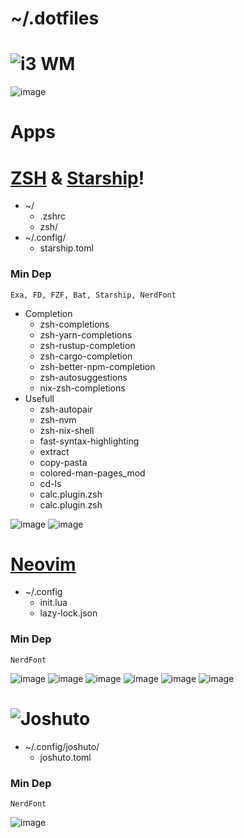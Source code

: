 # ~/.dotfiles
# ![i3 WM](https://github.com/IwnuplyNotTyan/dotfiles/tree/i3)

![image](https://raw.githubusercontent.com/IwnuplyNotTyan/dotfiles/main/screenshot/photo_2023-08-21_15-58-45.jpg)

# Apps
# [ZSH](https://en.wikipedia.org/wiki/Z_shell) & [Starship](https://starship.rs)!
- ~/
  - .zshrc
  - zsh/
 - ~/.config/
   - starship.toml

### Min Dep
`Exa, FD, FZF, Bat, Starship, NerdFont`

 - Completion
    -  zsh-completions
    -  zsh-yarn-completions
    -  zsh-rustup-completion
    -  zsh-cargo-completion
    -  zsh-better-npm-completion
    -  zsh-autosuggestions
    -  nix-zsh-completions
  - Usefull
    -  zsh-autopair
    -  zsh-nvm
    -  zsh-nix-shell
    -  fast-syntax-highlighting
    -  extract
    -  copy-pasta
    -  colored-man-pages_mod
    -  cd-ls
    -  calc.plugin.zsh
    -  calc.plugin.zsh
    
![image](https://raw.githubusercontent.com/IwnuplyNotTyan/dotfiles/main/screenshot/photo_2023-08-21_16-07-59.jpg)
![image](https://raw.githubusercontent.com/IwnuplyNotTyan/dotfiles/main/screenshot/photo_2023-08-21_16-15-54.jpg)

# [Neovim](https://github.com/neovim/neovim)
 - ~/.config
   - init.lua
   - lazy-lock.json
  
### Min Dep
`NerdFont`

![image](https://raw.githubusercontent.com/IwnuplyNotTyan/dotfiles/main/screenshot/photo_2023-08-21_15-58-47.jpg)
![image](https://raw.githubusercontent.com/IwnuplyNotTyan/dotfiles/main/screenshot/photo_2023-08-21_15-58-50.jpg)
![image](https://raw.githubusercontent.com/IwnuplyNotTyan/dotfiles/main/screenshot/photo_2023-08-21_15-58-52.jpg)
![image](https://raw.githubusercontent.com/IwnuplyNotTyan/dotfiles/main/screenshot/photo_2023-08-21_15-58-56.jpg)
![image](https://raw.githubusercontent.com/IwnuplyNotTyan/dotfiles/main/screenshot/photo_2023-08-21_15-58-54.jpg)
![image](https://raw.githubusercontent.com/IwnuplyNotTyan/dotfiles/main/screenshot/photo_2023-08-21_15-59-58.jpg)

# ![Joshuto](https://github.com/kamiyaa/joshuto)
- ~/.config/joshuto/
  - joshuto.toml

### Min Dep
`NerdFont`

![image](https://raw.githubusercontent.com/IwnuplyNotTyan/dotfiles/main/screenshot/photo_2023-08-21_15-58-58.jpg)
